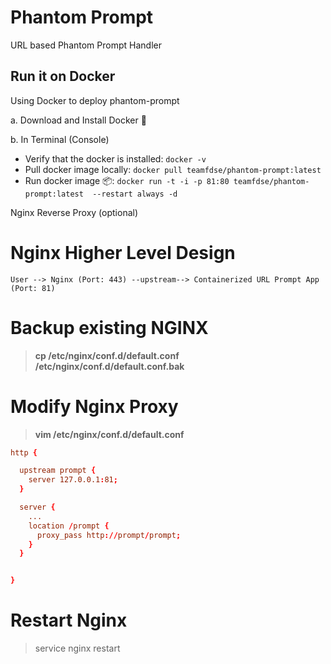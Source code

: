 # Phantom Prompt

URL based Phantom Prompt Handler


## Run it on Docker

Using Docker to deploy phantom-prompt

a. Download and Install Docker 🐳

b. In Terminal (Console)

- Verify that the docker is installed: `docker -v`
- Pull docker image locally: `docker pull teamfdse/phantom-prompt:latest`
- Run docker image 📦: `docker run -t -i -p 81:80 teamfdse/phantom-prompt:latest  --restart always -d`



Nginx Reverse Proxy (optional)

# Nginx Higher Level Design

```
User --> Nginx (Port: 443) --upstream--> Containerized URL Prompt App (Port: 81)
```


# Backup existing NGINX
> **cp /etc/nginx/conf.d/default.conf /etc/nginx/conf.d/default.conf.bak**

# Modify Nginx Proxy
> **vim /etc/nginx/conf.d/default.conf**


```conf
http {

  upstream prompt {
    server 127.0.0.1:81;
  }

  server {
    ...
    location /prompt {
      proxy_pass http://prompt/prompt;
    }
  }


}
```

# Restart Nginx
> service nginx restart 
